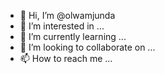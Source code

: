 - 👋 Hi, I’m @olwamjunda
- 👀 I’m interested in ...
- 🌱 I’m currently learning ...
- 💞️ I’m looking to collaborate on ...
- 📫 How to reach me ...

<!---
olwamjunda/olwamjunda is a ✨ special ✨ repository because its `README.md` (this file) appears on your GitHub profile.
You can click the Preview link to take a look at your changes.
--->

